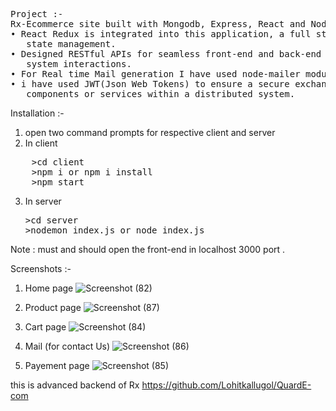 
<pre>Project :-
Rx-Ecommerce site built with Mongodb, Express, React and Node js, it is the Full-Stack project(MERN).
• React Redux is integrated into this application, a full stack application, to ensure enable 28% more efficient 
   state management.
• Designed RESTful APIs for seamless front-end and back-end integration, enhancing data handling and 
   system interactions.
• For Real time Mail generation I have used node-mailer module in node js.
• i have used JWT(Json Web Tokens) to ensure a secure exchange of user information across application 
   components or services within a distributed system.
</pre>

Installation :-
1. open two command prompts for respective client and server
2. In client
  <pre>
    >cd client
    >npm i or npm i install
    >npm start</pre>
3. In server
   <pre>
   >cd server
   >nodemon index.js or node index.js
   </pre>

Note : must and should open the front-end in localhost 3000 port .
 

Screenshots :-
1. Home page
   ![Screenshot (82)](https://github.com/Lohitkallugol/Rx123/assets/162778623/9b5173e0-12bd-4754-a6f6-655c761b9a79)

2. Product page
   ![Screenshot (87)](https://github.com/Lohitkallugol/Rx123/assets/162778623/b7a48bed-e281-4d18-ad85-dc24c9470823)

3. Cart page
   ![Screenshot (84)](https://github.com/Lohitkallugol/Rx123/assets/162778623/83e40de8-460e-47e9-90fd-d89794414aa4)

4. Mail (for contact Us)
   ![Screenshot (86)](https://github.com/Lohitkallugol/Rx123/assets/162778623/9583fe8a-e111-41ea-af8a-fb58e22a0087)

5. Payement page
   ![Screenshot (85)](https://github.com/Lohitkallugol/Rx123/assets/162778623/f1f2c16c-d400-4d0a-ab29-7978f52f65b9)


this is advanced backend of Rx 
   https://github.com/Lohitkallugol/QuardE-com
